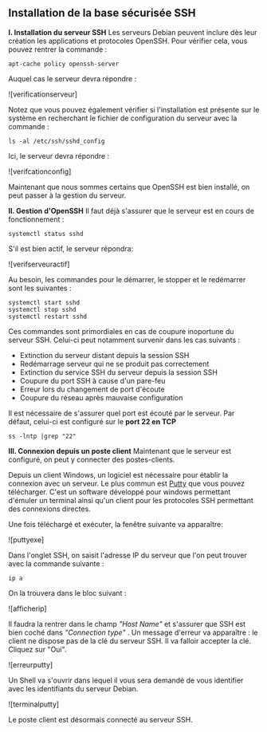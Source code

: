 ## **Installation de la base sécurisée SSH**

**I. Installation du serveur SSH**
Les serveurs Debian peuvent inclure dès leur création les applications et protocoles OpenSSH. Pour vérifier cela, vous pouvez rentrer la commande :

```
apt-cache policy openssh-server
```

Auquel cas le serveur devra répondre :

![verificationserveur]

Notez que vous pouvez également vérifier si l'installation est présente sur le système en recherchant le fichier de configuration du serveur avec la commande :
```
ls -al /etc/ssh/sshd_config
```

Ici, le serveur devra répondre :

![verifcationconfig]

Maintenant que nous sommes certains que OpenSSH est bien installé, on peut passer à la gestion du serveur.

**II. Gestion d'OpenSSH**
Il faut déjà s'assurer que le serveur est en cours de fonctionnement :
```
systemctl status sshd
```
S'il est bien actif, le serveur répondra: 

![verifserveuractif]

Au besoin, les commandes pour le démarrer, le stopper et le redémarrer sont les suivantes :

```
systemctl start sshd
systemctl stop sshd
systemctl restart sshd
```
Ces commandes sont primordiales en cas de coupure inoportune du serveur SSH. Celui-ci peut notamment survenir dans les cas suivants :
- Extinction du serveur distant depuis la session SSH
- Redémarrage serveur qui ne se produit pas correctement
- Extinction du service SSH du serveur depuis la session SSH
- Coupure du port SSH à cause d'un pare-feu
- Erreur lors du changement de port d'écoute
- Coupure du réseau après mauvaise configuration


Il est nécessaire de s'assurer quel port est écouté par le serveur. Par défaut, celui-ci est configuré sur le **port 22 en TCP**

```
ss -lntp |grep "22"
```

**III. Connexion depuis un poste client**
Maintenant que le serveur est configuré, on peut y connecter des postes-clients.

Depuis un client Windows, un logiciel est nécessaire pour établir la connexion avec un serveur. Le plus commun est [Putty](http://www.putty.org/) que vous pouvez télécharger. C'est un software développé pour windows permettant d'émuler un terminal ainsi qu'un client pour les protocoles SSH permettant des connexions directes.

Une fois téléchargé et exécuter, la fenêtre suivante va apparaître:

![puttyexe]

Dans l'onglet SSH, on saisit l'adresse IP du serveur que l'on peut trouver avec la commande suivante :

```
ip a
```

On la trouvera dans le bloc suivant :

![afficherip]

Il faudra la rentrer dans le champ _"Host Name"_ et s'assurer que SSH est bien coché dans _"Connection type"_ . 
Un message d'erreur va apparaître : le client ne dispose pas de la clé du serveur SSH. Il va falloir accepter la clé. Cliquez sur "Oui".

![erreurputty]

Un Shell va s'ouvrir dans lequel il vous sera demandé de vous identifier avec les identifiants du serveur Debian.

![terminalputty]

Le poste client est désormais connecté au serveur SSH.

